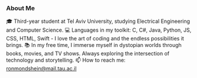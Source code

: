 ### About Me
🎓 Third-year student at Tel Aviv University, studying Electrical Engineering and Computer Science.
💻 Languages in my toolkit: C, C#, Java, Python, JS, CSS, HTML, Swift - I love the art of coding and the endless possibilities it brings.
📚 In my free time, I immerse myself in dystopian worlds through books, movies, and TV shows. Always exploring the intersection of technology and storytelling.
📫 How to reach me: ronmondshein@mail.tau.ac.il



<!--
**RonMondshein/RonMondshein** is a ✨ _special_ ✨ repository because its `README.md` (this file) appears on your GitHub profile.

Here are some ideas to get you started:

- 🔭 I’m currently working on ...
- 🌱 I’m currently learning ...
- 👯 I’m looking to collaborate on ...
- 🤔 I’m looking for help with ...
- 💬 Ask me about ...
- 📫 How to reach me: ...
- 😄 Pronouns: ...
- ⚡ Fun fact: ...
-->
